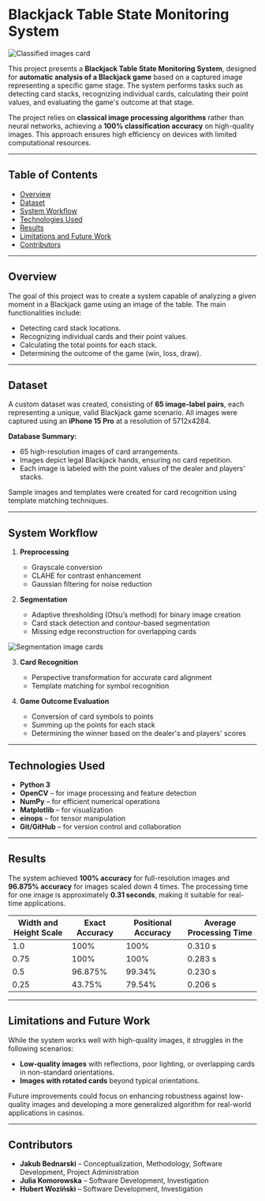 # Blackjack Table State Monitoring System

![Classified images card](https://github.com/SuperrMurlocc/aoc-projekt/blob/main/outputs_results/classification.png)  

This project presents a **Blackjack Table State Monitoring System**, designed for **automatic analysis of a Blackjack game** based on a captured image representing a specific game stage. The system performs tasks such as detecting card stacks, recognizing individual cards, calculating their point values, and evaluating the game's outcome at that stage.  

The project relies on **classical image processing algorithms** rather than neural networks, achieving a **100% classification accuracy** on high-quality images. This approach ensures high efficiency on devices with limited computational resources.

---

## Table of Contents  
- [Overview](#overview)  
- [Dataset](#dataset)  
- [System Workflow](#system-workflow)  
- [Technologies Used](#technologies-used)  
- [Results](#results)  
- [Limitations and Future Work](#limitations-and-future-work)  
- [Contributors](#contributors)  

---

## Overview  
The goal of this project was to create a system capable of analyzing a given moment in a Blackjack game using an image of the table. The main functionalities include:  
- Detecting card stack locations.  
- Recognizing individual cards and their point values.  
- Calculating the total points for each stack.  
- Determining the outcome of the game (win, loss, draw).  

---

## Dataset  
A custom dataset was created, consisting of **65 image-label pairs**, each representing a unique, valid Blackjack game scenario. All images were captured using an **iPhone 15 Pro** at a resolution of 5712x4284.  

**Database Summary:**  
- 65 high-resolution images of card arrangements.  
- Images depict legal Blackjack hands, ensuring no card repetition.  
- Each image is labeled with the point values of the dealer and players' stacks.  

Sample images and templates were created for card recognition using template matching techniques.  

---

## System Workflow  
1. **Preprocessing**  
   - Grayscale conversion  
   - CLAHE for contrast enhancement  
   - Gaussian filtering for noise reduction  

2. **Segmentation**  
   - Adaptive thresholding (Otsu’s method) for binary image creation  
   - Card stack detection and contour-based segmentation  
   - Missing edge reconstruction for overlapping cards  

![Segmentation image cards](https://github.com/SuperrMurlocc/aoc-projekt/blob/main/outputs_results/more_segmentation.png)

3. **Card Recognition**  
   - Perspective transformation for accurate card alignment  
   - Template matching for symbol recognition  

4. **Game Outcome Evaluation**  
   - Conversion of card symbols to points  
   - Summing up the points for each stack  
   - Determining the winner based on the dealer's and players' scores  

---

## Technologies Used  
- **Python 3**  
- **OpenCV** – for image processing and feature detection  
- **NumPy** – for efficient numerical operations  
- **Matplotlib** – for visualization  
- **einops** – for tensor manipulation  
- **Git/GitHub** – for version control and collaboration  

---

## Results  
The system achieved **100% accuracy** for full-resolution images and **96.875% accuracy** for images scaled down 4 times. The processing time for one image is approximately **0.31 seconds**, making it suitable for real-time applications.  

| Width and Height Scale | Exact Accuracy | Positional Accuracy | Average Processing Time |  
|-------------|----------------|---------------------|-------------------------|  
| 1.0         | 100%           | 100%               | 0.310 s                |  
| 0.75        | 100%           | 100%               | 0.283 s                |  
| 0.5         | 96.875%        | 99.34%             | 0.230 s                |  
| 0.25        | 43.75%         | 79.54%             | 0.206 s                |  

---

## Limitations and Future Work  
While the system works well with high-quality images, it struggles in the following scenarios:  
- **Low-quality images** with reflections, poor lighting, or overlapping cards in non-standard orientations.  
- **Images with rotated cards** beyond typical orientations.  

Future improvements could focus on enhancing robustness against low-quality images and developing a more generalized algorithm for real-world applications in casinos.  

---

## Contributors  
- **Jakub Bednarski** – Conceptualization, Methodology, Software Development, Project Administration  
- **Julia Komorowska** – Software Development, Investigation  
- **Hubert Woziński** – Software Development, Investigation  

